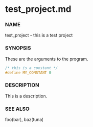 # test_project.md

### NAME
test_project - this is a test project

### SYNOPSIS
These are the arguments to the program.

```c
/* this is a constant */
#define MY_CONSTANT 0
```

### DESCRIPTION
This is a description.

### SEE ALSO
foo(bar), baz(tuna)
